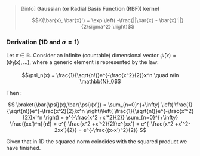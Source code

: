 >[!info] **Gaussian (or Radial Basis Function (RBF)) kernel**
>
>$$K(\bar{x}, \bar{x}') = \exp \left( -\frac{||\bar{x} - \bar{x}'||}{2\sigma^2} \right)$$

### Derivation (1D and $\sigma = 1$)
Let $x \in \mathbb{R}$. Consider an infinite (countable) dimensional vector $\bar{\psi}(x) =(\psi_1(x), \dots)$, where a generic element is represented by the law:

$$\psi_n(x) = \frac{1}{\sqrt{n!}}e^{-\frac{x^2}{2}}x^n \quad n\in \mathbb{N}_0$$

Then :

$$ \braket{\bar{\psi}(x),\bar{\psi}(x')} = \sum_{n=0}^{+\infty} \left( \frac{1}{\sqrt{n!}}e^{-\frac{x^2}{2}}x^n \right)\left( \frac{1}{\sqrt{n!}}e^{-\frac{x'^2}{2}}x'^n \right) = e^{-\frac{x^2 +x'^2}{2}} \sum_{n=0}^{+\infty} \frac{(xx')^n}{n!} =  e^{-\frac{x^2 +x'^2}{2}}e^{xx'} = e^{-\frac{x^2 +x'^2-2xx'}{2}} = e^{-\frac{(x-x')^2}{2}} $$

Given that in 1D the squared norm coincides with the squared product we have finished.
